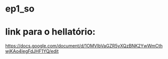 # ep1_so
# link para o hellatório:
https://docs.google.com/document/d/1OMVIbVaGZR5yXQzBNK2YwWmCthwjKAo4legFdJHF1YQ/edit
